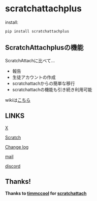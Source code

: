 # scratchattachplus

install:
```
pip install scratchattachplus
```

## ScratchAttachplusの機能
ScratchAttachに比べて...
- 報告
- 生徒アカウントの作成
- scratchattachからの簡単な移行
- scratchattachの機能も引き続き利用可能

wikiは[こちら](https://github.com/kakeruzoku/scratchattachplus/wiki)

## LINKS
[X](https://x.com/kakeruzoku)

[Scratch](https://scratch.mit.edu/users/-25kakeru-25)

[Change log](https://github.com/kakeruzoku/scratchattachplus/blob/main/changelog.md)

[mail](mailto:kakeruzoku@gmail.com)

[discord](https://0f.f5.si/d)

## Thanks!
**Thanks to [timmccool](https://github.com/TimMcCool) for [scratchattach](https://github.com/TimMcCool/scratchattach)**